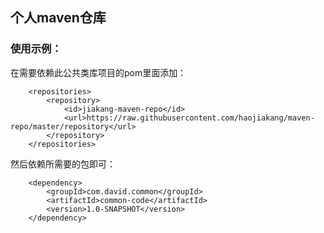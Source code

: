 ## 个人maven仓库

### 使用示例：
在需要依赖此公共类库项目的pom里面添加：
```
    <repositories>
        <repository>
            <id>jiakang-maven-repo</id>
            <url>https://raw.githubusercontent.com/haojiakang/maven-repo/master/repository</url>
        </repository>
    </repositories>
```
然后依赖所需要的包即可：
```
    <dependency>
        <groupId>com.david.common</groupId>
        <artifactId>common-code</artifactId>
        <version>1.0-SNAPSHOT</version>
    </dependency>
```